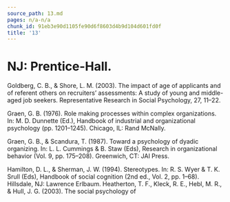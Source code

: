 ```yaml
---
source_path: 13.md
pages: n/a-n/a
chunk_id: 91eb3e90d1105fe90d6f8603d4b9d104d601fd0f
title: '13'
---
```

# NJ: Prentice-Hall.

Goldberg, C. B., & Shore, L. M. (2003). The impact of age of applicants and of referent others on recruiters’ assessments: A study of young and middle-aged job seekers. Representative Research in Social Psychology, 27, 11–22.

Graen, G. B. (1976). Role making processes within complex organizations. In: M. D. Dunnette (Ed.), Handbook of industrial and organizational psychology (pp. 1201–1245). Chicago, IL: Rand McNally.

Graen, G. B., & Scandura, T. (1987). Toward a psychology of dyadic organizing. In: L. L. Cummings & B. Staw (Eds), Research in organizational behavior (Vol. 9, pp. 175–208). Greenwich, CT: JAI Press.

Hamilton, D. L., & Sherman, J. W. (1994). Stereotypes. In: R. S. Wyer & T. K. Srull (Eds), Handbook of social cognition (2nd ed., Vol. 2, pp. 1–68). Hillsdale, NJ: Lawrence Erlbaum. Heatherton, T. F., Kleck, R. E., Hebl, M. R., & Hull, J. G. (2003). The social psychology of
